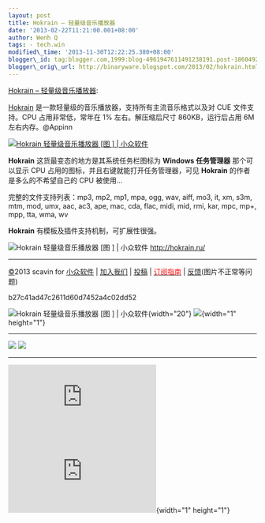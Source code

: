 ```yaml
--- 
layout: post 
title: Hokrain – 轻量级音乐播放器 
date: '2013-02-22T11:21:00.001+08:00' 
author: Wenh Q
tags: - tech.win
modified\_time: '2013-11-30T12:22:25.380+08:00' 
blogger\_id: tag:blogger.com,1999:blog-4961947611491238191.post-1860492402120501104
blogger\_orig\_url: http://binaryware.blogspot.com/2013/02/hokrain.html
--- 
```

[Hokrain – 轻量级音乐播放器](http://www.appinn.com/hokrain/):

[Hokrain](http://www.appinn.com/hokrain/)
是一款轻量级的音乐播放器，支持所有主流音乐格式以及对 CUE 文件支持。CPU
占用非常低，常年在 1% 左右。解压缩后尺寸 860KB，运行后占用 6M
左右内存。@Appinn

[![Hokrain 轻量级音乐播放器
[图
] |
小众软件](http://img3.appinn.com/images/201302/201302182.png/o "Hokrain 轻量级音乐播放器[图] | 小众软件")](http://www.appinn.com/hokrain/)

**Hokrain** 这货最变态的地方是其系统任务栏图标为 **Windows 任务管理器**
那个可以显示 CPU 占用的图标，并且右键就能打开任务管理器，可见
**Hokrain** 的作者是多么的不希望自己的 CPU 被使用…

完整的文件支持列表：mp3, mp2, mp1, mpa, ogg, wav, aiff, mo3, it, xm,
s3m, mtm, mod, umx, aac, ac3, ape, mac, cda, flac, midi, mid, rmi, kar,
mpc, mp+, mpp, tta, wma, wv

**Hokrain** 有模板及插件支持机制，可扩展性很强。

![Hokrain 轻量级音乐播放器
[图
] |
小众软件](http://www.appinn.com/wp-content/down.gif "点击右侧的链接下载本软件")
<http://hokrain.ru/>


------------------------------------------------------------------------

[©](http://www.appinn.com/copyright/?utm_source=feeds&utm_medium=copyright&utm_campaign=feeds "版权声明")2013
scavin for
[小众软件](http://www.appinn.com/?utm_source=feeds&utm_medium=appinn&utm_campaign=feeds "本文来自小众软件")
|
[加入我们](http://www.appinn.com/join-us/?utm_source=feeds&utm_medium=joinus&utm_campaign=feeds "加入小众软件")
|
[投稿](http://www.appinn.com/contribute/?utm_source=feeds&utm_medium=contribute&utm_campaign=feeds "给小众软件投稿")
| [<span
style="color: red;">订阅指南</span>](http://www.appinn.com/feeds-subscribe/?utm_source=feeds&utm_medium=feedsubscribe&utm_campaign=feeds "可以分类订阅小众，Windows/MAC/游戏")
| [反馈](http://appinn.wufoo.com/forms/eccae-aeeae/)(图片不正常等问题)

b27c41ad47c2611d60d7452a4c02dd52

![Hokrain 轻量级音乐播放器
[图
] |
小众软件](http://s33.sitemeter.com/meter.asp?site=s33appinn "Hokrain 轻量级音乐播放器[图] | 小众软件"){width="20"}
![](http://appinn.feedsportal.com/c/33935/f/615575/s/28b3ce27/mf.gif){width="1"
height="1"}

<div>

  ------------------------------------------------------------------------------------------------------------------------------------------------------------------------------------------------------------------------------------------------------------------- ------------------------------------------------------------------------------------------------------------------------------------------------------------------------------------------------------------------------------------------------------
  [![](http://res3.feedsportal.com/images/emailthis2.gif)](http://share.feedsportal.com/viral/sendEmail.cfm?lang=en&title=Hokrain+%E2%80%93+%E8%BD%BB%E9%87%8F%E7%BA%A7%E9%9F%B3%E4%B9%90%E6%92%AD%E6%94%BE%E5%99%A8&link=http%3A%2F%2Fwww.appinn.com%2Fhokrain%2F)   [![](http://res3.feedsportal.com/images/bookmark.gif)](http://res.feedsportal.com/viral/bookmark.cfm?title=Hokrain+%E2%80%93+%E8%BD%BB%E9%87%8F%E7%BA%A7%E9%9F%B3%E4%B9%90%E6%92%AD%E6%94%BE%E5%99%A8&link=http%3A%2F%2Fwww.appinn.com%2Fhokrain%2F)
  ------------------------------------------------------------------------------------------------------------------------------------------------------------------------------------------------------------------------------------------------------------------- ------------------------------------------------------------------------------------------------------------------------------------------------------------------------------------------------------------------------------------------------------

</div>





[![](http://da.feedsportal.com/r/158400415267/u/0/f/615575/c/33935/s/28b3ce27/a2.img)](http://da.feedsportal.com/r/158400415267/u/0/f/615575/c/33935/s/28b3ce27/a2.htm)![](http://pi.feedsportal.com/r/158400415267/u/0/f/615575/c/33935/s/28b3ce27/a2t.img){width="1"
height="1"}
